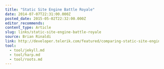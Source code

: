 ```yaml
---
title: "Static Site Engine Battle Royale"
date: 2014-07-07T22:31:00.000Z
posted_date: 2015-05-02T22:32:00.000Z
editor_recommends:
content_type: Article
slug: links/static-site-engine-battle-royale
source: Brian Rinaldi
link: http://developer.telerik.com/featured/comparing-static-site-engines/
tool:
  - tool/jekyll.md
  - tool/harp.md
  - tool/roots.md
---
```





